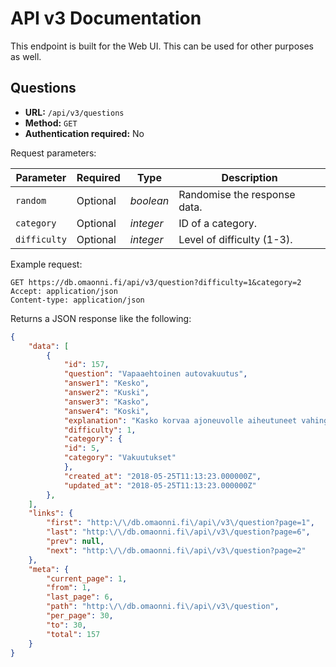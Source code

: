 # API v3 Documentation

This endpoint is built for the Web UI. This can be used for other purposes as 
well.

## Questions

* **URL:** `/api/v3/questions`
* **Method:** `GET`
* **Authentication required:** No

Request parameters:

| Parameter    | Required  | Type      | Description                  |
|--------------|-----------|-----------|------------------------------|
| `random`     | Optional  | *boolean* | Randomise the response data. |
| `category`   | Optional  | *integer* | ID of a category.            |
| `difficulty` | Optional  | *integer* | Level of difficulty (1-3).   |

Example request:
```http
GET https://db.omaonni.fi/api/v3/question?difficulty=1&category=2
Accept: application/json
Content-type: application/json
```

Returns a JSON response like the following:
```json
{
    "data": [
        {
            "id": 157,
            "question": "Vapaaehtoinen autovakuutus",
            "answer1": "Kesko",
            "answer2": "Kuski",
            "answer3": "Kasko",
            "answer4": "Koski",
            "explanation": "Kasko korvaa ajoneuvolle aiheutuneet vahingot.",
            "difficulty": 1,
            "category": {
            "id": 5,
            "category": "Vakuutukset"
            },
            "created_at": "2018-05-25T11:13:23.000000Z",
            "updated_at": "2018-05-25T11:13:23.000000Z"
        },
    ],
    "links": {
        "first": "http:\/\/db.omaonni.fi\/api\/v3\/question?page=1",
        "last": "http:\/\/db.omaonni.fi\/api\/v3\/question?page=6",
        "prev": null,
        "next": "http:\/\/db.omaonni.fi\/api\/v3\/question?page=2"
    },
    "meta": {
        "current_page": 1,
        "from": 1,
        "last_page": 6,
        "path": "http:\/\/db.omaonni.fi\/api\/v3\/question",
        "per_page": 30,
        "to": 30,
        "total": 157
    }
}
```  
